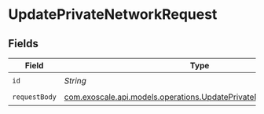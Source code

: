 # UpdatePrivateNetworkRequest


## Fields

| Field                                                                                                                            | Type                                                                                                                             | Required                                                                                                                         | Description                                                                                                                      |
| -------------------------------------------------------------------------------------------------------------------------------- | -------------------------------------------------------------------------------------------------------------------------------- | -------------------------------------------------------------------------------------------------------------------------------- | -------------------------------------------------------------------------------------------------------------------------------- |
| `id`                                                                                                                             | *String*                                                                                                                         | :heavy_check_mark:                                                                                                               | N/A                                                                                                                              |
| `requestBody`                                                                                                                    | [com.exoscale.api.models.operations.UpdatePrivateNetworkRequestBody](../../models/operations/UpdatePrivateNetworkRequestBody.md) | :heavy_check_mark:                                                                                                               | N/A                                                                                                                              |